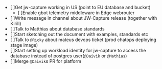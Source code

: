 - [ ]Get jw-capture working in US (point to EU database and bucket)
    - [ ]Enable gbot telemetry middleware in Edge webrouter
- [ ]Write message in channel about JW-Capture release (together with Kirill)
- [ ]Talk to Matthias about database standards
- [ ]Start sketching out the document with examples, standards etc
- [ ]Talk to `@Ricky` about mateus devops ticket (prod chatops deploying stage image)
- [ ]Start setting up workload identity for jw-capture to access the database instead of postgres user(`@Daivik` or `@Mathias`)
- [ ]Merge `@Daivik`s PR for platform
